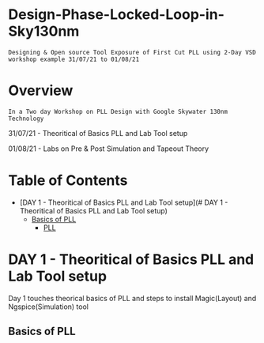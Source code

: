 # Design-Phase-Locked-Loop-in-Sky130nm
    Designing & Open source Tool Exposure of First Cut PLL using 2-Day VSD workshop example 31/07/21 to 01/08/21


# Overview
    In a Two day Workshop on PLL Design with Google Skywater 130nm Technology 
    
   31/07/21 - Theoritical of Basics PLL and Lab Tool setup 
   
   01/08/21 - Labs on Pre & Post Simulation and Tapeout Theory

# Table of Contents

- [DAY 1 - Theoritical of Basics PLL and Lab Tool setup](# DAY 1 - Theoritical of Basics PLL and Lab Tool setup)
  * [Basics of PLL](#basics-of-pll)
    + [PLL](#pll)
    

# DAY 1 - Theoritical of Basics PLL and Lab Tool setup

  Day 1 touches theorical basics of PLL and steps to install Magic(Layout) and Ngspice(Simulation) tool
  
## Basics of PLL
